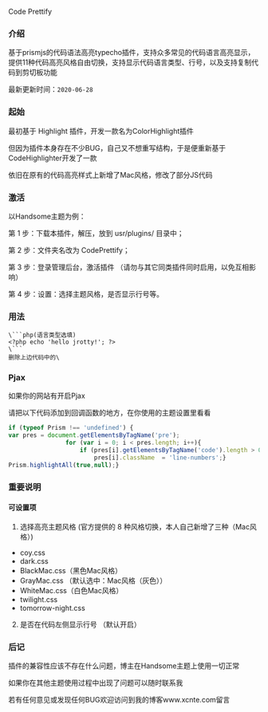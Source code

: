 Code Prettify 
### 介绍

基于prismjs的代码语法高亮typecho插件，支持众多常见的代码语言高亮显示，提供11种代码高亮风格自由切换，支持显示代码语言类型、行号，以及支持复制代码到剪切板功能

最新更新时间：`2020-06-28`

### 起始

最初基于 Highlight 插件，开发一款名为ColorHighlight插件

但因为插件本身存在不少BUG，自己又不想重写结构，于是便重新基于CodeHighlighter开发了一款

依旧在原有的代码高亮样式上新增了Mac风格，修改了部分JS代码

### 激活

以Handsome主题为例：

第 1 步：下载本插件，解压，放到 usr/plugins/ 目录中；

第 2 步：文件夹名改为 CodePrettify；

第 3 步：登录管理后台，激活插件 （请勿与其它同类插件同时启用，以免互相影响）

第 4 步：设置：选择主题风格，是否显示行号等。

### 用法

```
\```php(语言类型选填)
<?php echo 'hello jrotty!'; ?>
\```
删除上边代码中的\
```

### Pjax

如果你的网站有开启Pjax

请把以下代码添加到回调函数的地方，在你使用的主题设置里看看

```javascript
if (typeof Prism !== 'undefined') {
var pres = document.getElementsByTagName('pre');
                for (var i = 0; i < pres.length; i++){
                    if (pres[i].getElementsByTagName('code').length > 0)
                        pres[i].className  = 'line-numbers';}
Prism.highlightAll(true,null);}
```

### 重要说明

#### 可设置项

1. 选择高亮主题风格 (官方提供的 8 种风格切换，本人自己新增了三种（Mac风格）)

- coy.css
- dark.css
- BlackMac.css（黑色Mac风格）
- GrayMac.css （默认选中：Mac风格（灰色））
- WhiteMac.css（白色Mac风格）
- twilight.css
- tomorrow-night.css
2. 是否在代码左侧显示行号 （默认开启）

### 后记

插件的兼容性应该不存在什么问题，博主在Handsome主题上使用一切正常

如果你在其他主题使用过程中出现了问题可以随时联系我

若有任何意见或发现任何BUG欢迎访问到我的博客www.xcnte.com留言
